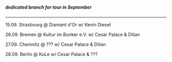 ##### dedicated branch for tour in September

----
15.09. Strasbourg @ Diamant d'Or w/ Kevin Diesel

26.09. Bremen @ Kultur im Bunker e.V. w/ Cesar Palace & Dilian

27.09. Chemnitz @ ??? w/ Cesar Palace & Dilian

28.09. Berlin @ KuLe w/ Cesar Palace & ???